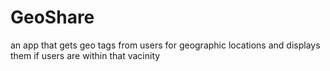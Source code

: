 # GeoShare

an app that gets geo tags from users for geographic locations and displays them if users are within that vacinity
